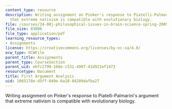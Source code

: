 ```yaml
---
content_type: resource
description: Writing assignment on Pinker's response to Piatelli-Palmarini's argument
  that extreme nativism is compatible with evolutionary biology.
file: /courses/24-08j-philosophical-issues-in-brain-science-spring-2009/1065178ed5ff049e6a1084209dafba27_MIT24_08JS09_assn01.pdf
file_size: 83806
file_type: application/pdf
learning_resource_types:
- Assignments
license: https://creativecommons.org/licenses/by-nc-sa/4.0/
ocw_type: OCWFile
parent_title: Assignments
parent_type: CourseSection
parent_uid: ebfc2799-166e-c531-4907-41d921ef1473
resourcetype: Document
title: First Argument Analysis
uid: 1065178e-d5ff-049e-6a10-84209dafba27
---
```

Writing assignment on Pinker's response to Piatelli-Palmarini's argument that extreme nativism is compatible with evolutionary biology.